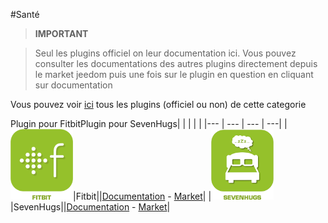
#Santé


>**IMPORTANT**

>Seul les plugins officiel on leur documentation ici. Vous pouvez consulter les documentations des autres plugins directement depuis le market jeedom puis une fois sur le plugin en question en cliquant sur documentation


Vous pouvez voir [ici](https://market.jeedom.com/index.php?v=d&p=market&type=plugin&categorie=health) tous les plugins (officiel ou non) de cette categorie

Plugin pour FitbitPlugin pour SevenHugs| | | | |
|--- | --- | --- | ---|
|<img src="fitbit/fitbit_icon.png" width="100" />|Fitbit||[Documentation](fitbit/index.md) - [Market](https://market.jeedom.com/index.php?v=d&p=market_display&id=1018)|
|<img src="sevenhugs/sevenhugs_icon.png" width="100" />|SevenHugs||[Documentation](sevenhugs/index.md) - [Market](https://market.jeedom.com/index.php?v=d&p=market_display&id=2492)|
